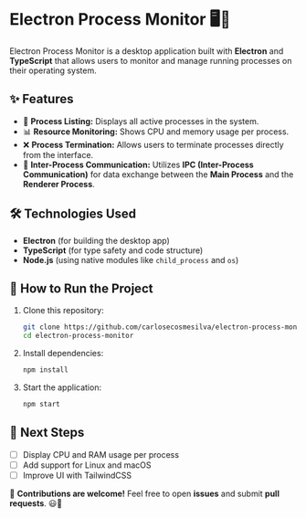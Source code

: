 # **Electron Process Monitor** 🖥️🚀

Electron Process Monitor is a desktop application built with **Electron** and **TypeScript** that allows users to monitor and manage running processes on their operating system.

## **✨ Features**

-   📌 **Process Listing:** Displays all active processes in the system.
-   📊 **Resource Monitoring:** Shows CPU and memory usage per process.
-   ❌ **Process Termination:** Allows users to terminate processes directly from the interface.
-   🔌 **Inter-Process Communication:** Utilizes **IPC (Inter-Process Communication)** for data exchange between the **Main Process** and the **Renderer Process**.

## **🛠 Technologies Used**

-   **Electron** (for building the desktop app)
-   **TypeScript** (for type safety and code structure)
-   **Node.js** (using native modules like `child_process` and `os`)

## **🚀 How to Run the Project**

1. Clone this repository:
    ```sh
    git clone https://github.com/carlosecosmesilva/electron-process-monitor.git
    cd electron-process-monitor
    ```
2. Install dependencies:
    ```sh
    npm install
    ```
3. Start the application:
    ```sh
    npm start
    ```

## **📌 Next Steps**

-   [ ] Display CPU and RAM usage per process
-   [ ] Add support for Linux and macOS
-   [ ] Improve UI with TailwindCSS

📌 **Contributions are welcome!** Feel free to open **issues** and submit **pull requests**. 😃🚀
